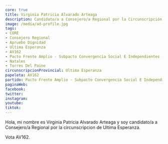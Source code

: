 ```yaml
---
core: true
title: Virginia Patricia Alvarado Arteaga
description: Candidato/a a Consejero/a Regional por la Circunscripción de Ultima Esperanza
image: /media/ad-profile.jpg
tags:
- CORE
- Consejero Regional
- Apruebo Dignidad
- Ultima Esperanza
- AV162
- Pacto Frente Amplio - Subpacto Convergencia Social E Independientes - Convergencia Social
- Natales
- Torres Del Paine
circunscripcionProvincial: Ultima Esperanza
papeleta: AV162
partido: Pacto Frente Amplio - Subpacto Convergencia Social E Independientes - Convergencia Social
paginaWeb:
facebook:
twitter:
instagram:
youtube:
tiktok:
---
```

Hola, mi nombre es Virginia Patricia Alvarado Arteaga y soy candidato/a a Consejero/a Regional por la circunscripcion de Ultima Esperanza.

Vota AV162.
